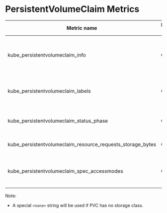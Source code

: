 # PersistentVolumeClaim Metrics

| Metric name| Metric type | Labels/tags | Status |
| ---------- | ----------- | ----------- | ----------- |
| kube_persistentvolumeclaim_info | Gauge | `namespace`=&lt;persistentvolumeclaim-namespace&gt; <br> `persistentvolumeclaim`=&lt;persistentvolumeclaim-name&gt; <br> `storageclass`=&lt;persistentvolumeclaim-storageclassname&gt;<br>`volumename`=&lt;volumename&gt; | STABLE |
| kube_persistentvolumeclaim_labels | Gauge | `persistentvolumeclaim`=&lt;persistentvolumeclaim-name&gt; <br> `namespace`=&lt;persistentvolumeclaim-namespace&gt; <br> `label_PERSISTENTVOLUMECLAIM_LABEL`=&lt;PERSISTENTVOLUMECLAIM_LABEL&gt;  | STABLE |
| kube_persistentvolumeclaim_status_phase | Gauge | `namespace`=&lt;persistentvolumeclaim-namespace&gt; <br> `persistentvolumeclaim`=&lt;persistentvolumeclaim-name&gt; <br> `phase`=&lt;Pending\|Bound\|Lost&gt; | STABLE |
| kube_persistentvolumeclaim_resource_requests_storage_bytes | Gauge | `namespace`=&lt;persistentvolumeclaim-namespace&gt; <br> `persistentvolumeclaim`=&lt;persistentvolumeclaim-name&gt; | STABLE |
| kube_persistentvolumeclaim_spec_accessmodes| Gauge | `namespace`=&lt;persistentvolumeclaim-namespace&gt; <br> `persistentvolumeclaim`=&lt;persistentvolumeclaim-name&gt; <br> `accessmodes`=&lt;ReadWriteOnce\|ReadOnlyMany\|ReadWriteMany&gt; | STABLE |

Note:

- A special `<none>` string will be used if PVC has no storage class.
